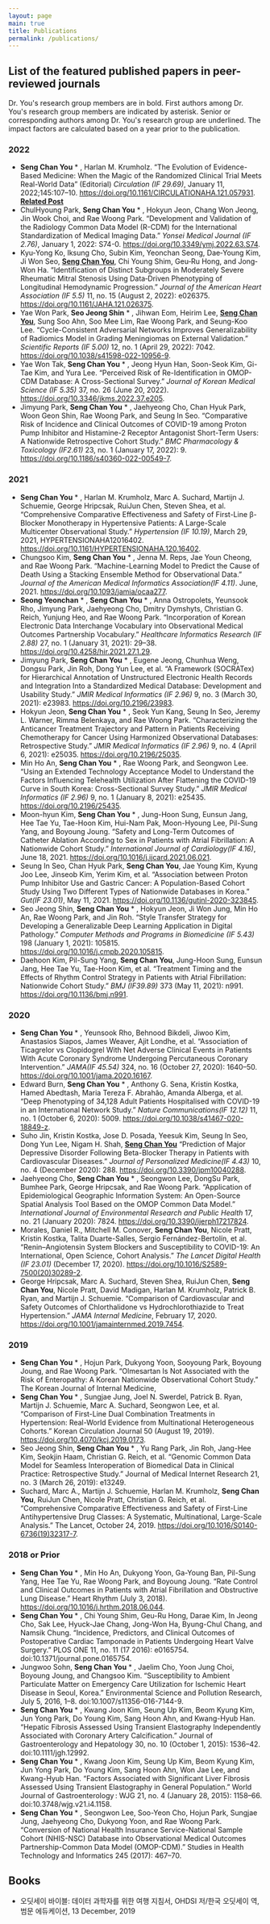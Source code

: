 ```yaml
---
layout: page
main: true
title: Publications
permalink: /publications/
---
```


## List of the featured published papers in peer-reviewed journals
Dr. You's research group members are in bold.
First authors among Dr. You's research group members are indicated by asterisk. Senior or corresponding authors among Dr. You's research group are underlined. The impact factors are calculated based on a year prior to the publication.

### 2022
- **Seng Chan You** * , Harlan M. Krumholz. “The Evolution of Evidence-Based Medicine: When the Magic of the Randomized Clinical Trial Meets Real-World Data” (Editorial) *Circulation (IF 29.69)*, January 11, 2022;145:107–10. https://doi.org/10.1161/CIRCULATIONAHA.121.057931.
**[Related Post](/2022/02/01/Pub-CirEditorial.html)**
- ChulHyoung Park, **Seng Chan You** * , Hokyun Jeon, Chang Won Jeong, Jin Wook Choi, and Rae Woong Park. “Development and Validation of the Radiology Common Data Model (R-CDM) for the International Standardization of Medical Imaging Data.” *Yonsei Medical Journal (IF 2.76)*, January 1, 2022: S74-0. https://doi.org/10.3349/ymj.2022.63.S74.
- Kyu‐Yong Ko, Iksung Cho, Subin Kim, Yeonchan Seong, Dae‐Young Kim, Ji Won Seo, **<u>Seng Chan You</u>**, Chi Young Shim, Geu‐Ru Hong, and Jong‐Won Ha. “Identification of Distinct Subgroups in Moderately Severe Rheumatic Mitral Stenosis Using Data‐Driven Phenotyping of Longitudinal Hemodynamic Progression.” *Journal of the American Heart Association (IF 5.5)* 11, no. 15 (August 2, 2022): e026375. https://doi.org/10.1161/JAHA.121.026375.
- Yae Won Park, **Seo Jeong Shin** * , Jihwan Eom, Heirim Lee, **<u>Seng Chan You</u>**, Sung Soo Ahn, Soo Mee Lim, Rae Woong Park, and Seung-Koo Lee. “Cycle-Consistent Adversarial Networks Improves Generalizability of Radiomics Model in Grading Meningiomas on External Validation.” *Scientific Reports (IF 5.00)* 12, no. 1 (April 29, 2022): 7042. https://doi.org/10.1038/s41598-022-10956-9.
- Yae Won Tak, **Seng Chan You** * , Jeong Hyun Han, Soon-Seok Kim, Gi-Tae Kim, and Yura Lee. “Perceived Risk of Re-Identification in OMOP-CDM Database: A Cross-Sectional Survey.” *Journal of Korean Medical Science (IF 5.35)* 37, no. 26 (June 20, 2022). https://doi.org/10.3346/jkms.2022.37.e205.
- Jimyung Park, **Seng Chan You** * , Jaehyeong Cho, Chan Hyuk Park, Woon Geon Shin, Rae Woong Park, and Seung In Seo. “Comparative Risk of Incidence and Clinical Outcomes of COVID-19 among Proton Pump Inhibitor and Histamine-2 Receptor Antagonist Short-Term Users: A Nationwide Retrospective Cohort Study.” *BMC Pharmacology & Toxicology (IF2.61)* 23, no. 1 (January 17, 2022): 9. https://doi.org/10.1186/s40360-022-00549-7.

### 2021
- **Seng Chan You** * , Harlan M. Krumholz, Marc A. Suchard, Martijn J. Schuemie, George Hripcsak, RuiJun Chen, Steven Shea, et al. “Comprehensive Comparative Effectiveness and Safety of First-Line β-Blocker Monotherapy in Hypertensive Patients: A Large-Scale Multicenter Observational Study.” *Hypertension (IF 10.19)*, March 29, 2021, HYPERTENSIONAHA12016402. https://doi.org/10.1161/HYPERTENSIONAHA.120.16402.
- Chungsoo Kim, **Seng Chan You** * , Jenna M. Reps, Jae Youn Cheong, and Rae Woong Park. “Machine-Learning Model to Predict the Cause of Death Using a Stacking Ensemble Method for Observational Data.” *Journal of the American Medical Informatics Association(IF 4.11)*. June, 2021. https://doi.org/10.1093/jamia/ocaa277.
- **Seong Yeonchan** * , **Seng Chan You** * , Anna Ostropolets, Yeunsook Rho, Jimyung Park, Jaehyeong Cho, Dmitry Dymshyts, Christian G. Reich, Yunjung Heo, and Rae Woong Park. “Incorporation of Korean Electronic Data Interchange Vocabulary into Observational Medical Outcomes Partnership Vocabulary.” *Healthcare Informatics Research (IF 2.88)* 27, no. 1 (January 31, 2021): 29–38. https://doi.org/10.4258/hir.2021.27.1.29.
- Jimyung Park, **Seng Chan You** * , Eugene Jeong, Chunhua Weng, Dongsu Park, Jin Roh, Dong Yun Lee, et al. “A Framework (SOCRATex) for Hierarchical Annotation of Unstructured Electronic Health Records and Integration Into a Standardized Medical Database: Development and Usability Study.” *JMIR Medical Informatics (IF 2.96)* 9, no. 3 (March 30, 2021): e23983. https://doi.org/10.2196/23983.
-	Hokyun Jeon, **Seng Chan You** * , Seok Yun Kang, Seung In Seo, Jeremy L. Warner, Rimma Belenkaya, and Rae Woong Park. “Characterizing the Anticancer Treatment Trajectory and Pattern in Patients Receiving Chemotherapy for Cancer Using Harmonized Observational Databases: Retrospective Study.” *JMIR Medical Informatics (IF 2.96)* 9, no. 4 (April 6, 2021): e25035. https://doi.org/10.2196/25035.
-	Min Ho An, **Seng Chan You** * , Rae Woong Park, and Seongwon Lee. “Using an Extended Technology Acceptance Model to Understand the Factors Influencing Telehealth Utilization After Flattening the COVID-19 Curve in South Korea: Cross-Sectional Survey Study.” *JMIR Medical Informatics (IF 2.96)* 9, no. 1 (January 8, 2021): e25435. https://doi.org/10.2196/25435.
- Moon-hyun Kim, **Seng Chan You** * , Jung-Hoon Sung, Eunsun Jang, Hee Tae Yu, Tae-Hoon Kim, Hui-Nam Pak, Moon-Hyoung Lee, Pil-Sung Yang, and Boyoung Joung. “Safety and Long-Term Outcomes of Catheter Ablation According to Sex in Patients with Atrial Fibrillation: A Nationwide Cohort Study.” *International Journal of Cardiology(IF 4.16)*, June 18, 2021. https://doi.org/10.1016/j.ijcard.2021.06.021.
- Seung In Seo, Chan Hyuk Park, **Seng Chan You**, Jae Young Kim, Kyung Joo Lee, Jinseob Kim, Yerim Kim, et al. “Association between Proton Pump Inhibitor Use and Gastric Cancer: A Population-Based Cohort Study Using Two Different Types of Nationwide Databases in Korea.” *Gut(IF 23.01)*, May 11, 2021. https://doi.org/10.1136/gutjnl-2020-323845.
- Seo Jeong Shin, **Seng Chan You** * , Hokyun Jeon, Ji Won Jung, Min Ho An, Rae Woong Park, and Jin Roh. “Style Transfer Strategy for Developing a Generalizable Deep Learning Application in Digital Pathology.” *Computer Methods and Programs in Biomedicine (IF 5.43)* 198 (January 1, 2021): 105815. https://doi.org/10.1016/j.cmpb.2020.105815.
- Daehoon Kim, Pil-Sung Yang, **Seng Chan You**, Jung-Hoon Sung, Eunsun Jang, Hee Tae Yu, Tae-Hoon Kim, et al. “Treatment Timing and the Effects of Rhythm Control Strategy in Patients with Atrial Fibrillation: Nationwide Cohort Study.” *BMJ (IF39.89)* 373 (May 11, 2021): n991. https://doi.org/10.1136/bmj.n991.

### 2020
- **Seng Chan You** * , Yeunsook Rho, Behnood Bikdeli, Jiwoo Kim, Anastasios Siapos, James Weaver, Ajit Londhe, et al. “Association of Ticagrelor vs Clopidogrel With Net Adverse Clinical Events in Patients With Acute Coronary Syndrome Undergoing Percutaneous Coronary Intervention.” *JAMA(IF 45.54)* 324, no. 16 (October 27, 2020): 1640–50. https://doi.org/10.1001/jama.2020.16167.
- Edward Burn, **Seng Chan You** * , Anthony G. Sena, Kristin Kostka, Hamed Abedtash, Maria Tereza F. Abrahão, Amanda Alberga, et al. “Deep Phenotyping of 34,128 Adult Patients Hospitalised with COVID-19 in an International Network Study.” *Nature Communications(IF 12.12)* 11, no. 1 (October 6, 2020): 5009. https://doi.org/10.1038/s41467-020-18849-z.
- Suho Jin, Kristin Kostka, Jose D. Posada, Yeesuk Kim, Seung In Seo, Dong Yun Lee, Nigam H. Shah, **<u>Seng Chan You</u>** “Prediction of Major Depressive Disorder Following Beta-Blocker Therapy in Patients with Cardiovascular Diseases.” *Journal of Personalized Medicine(IF 4.43)* 10, no. 4 (December 2020): 288. https://doi.org/10.3390/jpm10040288.
- Jaehyeong Cho, **Seng Chan You** * , Seongwon Lee, DongSu Park, Bumhee Park, George Hripcsak, and Rae Woong Park. “Application of Epidemiological Geographic Information System: An Open-Source Spatial Analysis Tool Based on the OMOP Common Data Model.” *International Journal of Environmental Research and Public Health* 17, no. 21 (January 2020): 7824. https://doi.org/10.3390/ijerph17217824.
- Morales, Daniel R., Mitchell M. Conover, **Seng Chan You**, Nicole Pratt, Kristin Kostka, Talita Duarte-Salles, Sergio Fernández-Bertolín, et al. “Renin–Angiotensin System Blockers and Susceptibility to COVID-19: An International, Open Science, Cohort Analysis.” *The Lancet Digital Health (IF 23.01)* (December 17, 2020). https://doi.org/10.1016/S2589-7500(20)30289-2.
- George Hripcsak, Marc A. Suchard, Steven Shea, RuiJun Chen, **Seng Chan You**, Nicole Pratt, David Madigan, Harlan M.
Krumholz, Patrick B. Ryan, and Martijn J. Schuemie. “Comparison of Cardiovascular and Safety Outcomes of Chlorthalidone vs Hydrochlorothiazide to Treat Hypertension.” *JAMA Internal Medicine*, February 17, 2020. https://doi.org/10.1001/jamainternmed.2019.7454.

### 2019
-	**Seng Chan You** * , Hojun Park, Dukyong Yoon, Sooyoung Park, Boyoung Joung, and Rae Woong Park. “Olmesartan Is Not Associated with the Risk of Enteropathy: A Korean Nationwide Observational Cohort Study.” The Korean Journal of Internal Medicine,
-	**Seng Chan You** * , Sungjae Jung, Joel N. Swerdel, Patrick B. Ryan, Martijn J. Schuemie, Marc A. Suchard, Seongwon Lee, et al. “Comparison of First-Line Dual Combination Treatments in Hypertension: Real-World Evidence from Multinational Heterogeneous Cohorts.” Korean Circulation Journal 50 (August 19, 2019). https://doi.org/10.4070/kcj.2019.0173.
-	Seo Jeong Shin, **Seng Chan You** * , Yu Rang Park, Jin Roh, Jang-Hee Kim, Seokjin Haam, Christian G. Reich, et al. “Genomic Common Data Model for Seamless Interoperation of Biomedical Data in Clinical Practice: Retrospective Study.” Journal of Medical Internet Research 21, no. 3 (March 26, 2019): e13249.
- Suchard, Marc A., Martijn J. Schuemie, Harlan M. Krumholz, **Seng Chan You**, RuiJun Chen, Nicole Pratt, Christian G. Reich, et al. “Comprehensive Comparative Effectiveness and Safety of First-Line Antihypertensive Drug Classes: A Systematic, Multinational, Large-Scale Analysis.” The Lancet, October 24, 2019. https://doi.org/10.1016/S0140-6736(19)32317-7.

### 2018 or Prior
-	**Seng Chan You** * , Min Ho An, Dukyong Yoon, Ga-Young Ban, Pil-Sung Yang, Hee Tae Yu, Rae Woong Park, and Boyoung Joung. “Rate Control and Clinical Outcomes in Patients with Atrial Fibrillation and Obstructive Lung Disease.” Heart Rhythm (July 3, 2018). https://doi.org/10.1016/j.hrthm.2018.06.044.
-	**Seng Chan You** * , Chi Young Shim, Geu-Ru Hong, Darae Kim, In Jeong Cho, Sak Lee, Hyuck-Jae Chang, Jong-Won Ha, Byung-Chul Chang, and Namsik Chung. “Incidence, Predictors, and Clinical Outcomes of Postoperative Cardiac Tamponade in Patients Undergoing Heart Valve Surgery.” PLOS ONE 11, no. 11 (17 2016): e0165754. doi:10.1371/journal.pone.0165754.
-	Jungwoo Sohn, **Seng Chan You** * , Jaelim Cho, Yoon Jung Choi, Boyoung Joung, and Changsoo Kim. “Susceptibility to Ambient Particulate Matter on Emergency Care Utilization for Ischemic Heart Disease in Seoul, Korea.” Environmental Science and Pollution Research, July 5, 2016, 1–8. doi:10.1007/s11356-016-7144-9.
-	**Seng Chan You** * , Kwang Joon Kim, Seung Up Kim, Beom Kyung Kim, Jun Yong Park, Do Young Kim, Sang Hoon Ahn, and Kwang-Hyub Han. “Hepatic Fibrosis Assessed Using Transient Elastography Independently Associated with Coronary Artery Calcification.” Journal of Gastroenterology and Hepatology 30, no. 10 (October 1, 2015): 1536–42. doi:10.1111/jgh.12992.
-	**Seng Chan You** * , Kwang Joon Kim, Seung Up Kim, Beom Kyung Kim, Jun Yong Park, Do Young Kim, Sang Hoon Ahn, Won Jae Lee, and Kwang-Hyub Han. “Factors Associated with Significant Liver Fibrosis Assessed Using Transient Elastography in General Population.” World Journal of Gastroenterology : WJG 21, no. 4 (January 28, 2015): 1158–66. doi:10.3748/wjg.v21.i4.1158.
- **Seng Chan You** * , Seongwon Lee, Soo-Yeon Cho, Hojun Park, Sungjae Jung, Jaehyeong Cho, Dukyong Yoon, and Rae Woong Park. “Conversion of National Health Insurance Service-National Sample Cohort (NHIS-NSC) Database into Observational Medical Outcomes Partnership-Common Data Model (OMOP-CDM).” Studies in Health Technology and Informatics 245 (2017): 467–70.

## Books

- 오딧세이 바이블: 데이터 과학자를 위한 여행 지침서, OHDSI 저/한국 오딧세이 역, 범문 에듀케이션, 13 December, 2019
